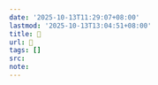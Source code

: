 ```yaml
---
date: '2025-10-13T11:29:07+08:00'
lastmod: '2025-10-13T13:04:51+08:00'
title: 󰠉
url: 󰠉
tags: []
src:
note:
---
```


